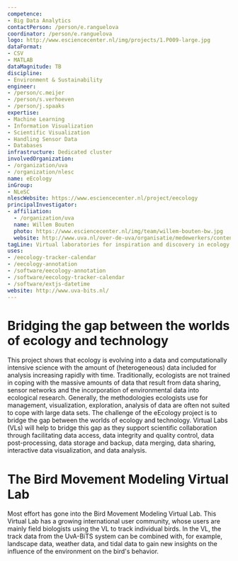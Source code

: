 ```yaml
---
competence:
- Big Data Analytics
contactPerson: /person/e.ranguelova
coordinator: /person/e.ranguelova
logo: http://www.esciencecenter.nl/img/projects/1.P009-large.jpg
dataFormat:
- CSV
- MATLAB
dataMagnitude: TB
discipline:
- Environment & Sustainability
engineer:
- /person/c.meijer
- /person/s.verhoeven
- /person/j.spaaks
expertise:
- Machine Learning
- Information Visualization
- Scientific Visualization
- Handling Sensor Data
- Databases
infrastructure: Dedicated cluster
involvedOrganization:
- /organization/uva
- /organization/nlesc
name: eEcology
inGroup:
- NLeSC
nlescWebsite: https://www.esciencecenter.nl/project/eecology
principalInvestigator:
- affiliation:
  - /organization/uva
  name: Willem Bouten
  photo: https://www.esciencecenter.nl/img/team/willem-bouten-bw.jpg
  website: http://www.uva.nl/over-de-uva/organisatie/medewerkers/content/b/o/w.bouten/w.bouten.html
tagLine: Virtual laboratories for inspiration and discovery in ecology
uses:
- /eecology-tracker-calendar
- /eecology-annotation
- /software/eecology-annotation
- /software/eecology-tracker-calendar
- /software/extjs-datetime
website: http://www.uva-bits.nl/
---
```

# Bridging the gap between the worlds of ecology and technology

This project shows that ecology is evolving into a data and computationally intensive science with the amount of (heterogeneous) data included for analysis increasing rapidly with time. Traditionally, ecologists are not trained in coping with the massive amounts of data that result from data sharing, sensor networks and the incorporation of environmental data into ecological research. Generally, the methodologies ecologists use for management, visualization, exploration, analysis of data are often not suited to cope with large data sets. The challenge of the eEcology project is to bridge the gap between the worlds of ecology and technology. Virtual Labs (VLs) will help to bridge this gap as they support scientific collaboration through facilitating data access, data integrity and quality control, data post-processing, data storage and backup, data merging, data sharing, interactive data visualization, and data analysis.

# The Bird Movement Modeling Virtual Lab

Most effort has gone into the Bird Movement Modeling Virtual Lab. This Virtual Lab has a growing international user community, whose users are mainly field biologists using the VL to track individual birds. In the VL, the track data from the UvA-BiTS system can be combined with, for example, landscape data, weather data, and tidal data to gain new insights on the influence of the environment on the bird's behavior.
